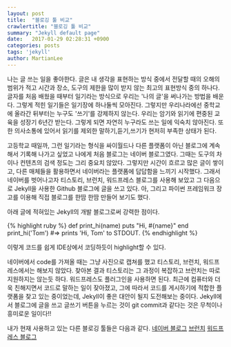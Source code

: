 ```yaml
---
layout: post
title:  "블로깅 툴 비교"
crawlertitle: "블로깅 툴 비교"
summary: "Jekyll default page"
date:   2017-01-29 02:28:31 +0900
categories: posts
tags: 'jekyll'
author: MartianLee
---
```

나는 글 쓰는 일을 좋아한다. 글은 내 생각을 표현하는 방식 중에서 전달할 때의 오해의 범위가 적고 시간과 장소, 도구의 제한을 많이 받지 않는 최고의 표현방식 중의 하나다. 글자를 처음 배웠을 때부터 일기라는 방식으로 우리는 '나의 글'을 써나가는 방법을 배운다. 그렇게 적힌 일기들은 일기장에 하나둘씩 모아진다. 그렇지만 우리나라에선 중학교에 올라간 뒤부터는 누구도 '쓰기'를 강제하지 않는다. 우리는 암기와 읽기에 편중된 교육을 성장기 6년간 받는다. 그렇게 되면 자연히 누구라도 쓰는 일에 익숙치 않아진다. 또한 의사소통에 있어서 읽기를 제외한 말하기,듣기,쓰기가 현저히 부족한 상태가 된다.

고등학교 때일까, 그런 일기라는 형식을 싸이월드나 다른 플랫폼이 아닌 블로그에 계속해서 기록해 나가고 싶었고 나에게 처음 블로그는 네이버 블로그였다. 그때는 도구의 차이나 컨텐츠의 검색 정도는 그리 중요치 않았다. 그렇지만 시간이 흐르고 많은 글이 쌓이고, 다른 매체들을 활용하면서 네이버라는 플랫폼에 답답함을 느끼기 시작했다. 그래서 네이버를 벗어나고자 티스토리, 브런치, 워드프레스 블로그를 사용해 보았고 그 다음으로 Jekyll을 사용한 Github 블로그에 글을 쓰고 있다. 아, 그리고 파이썬 프레임워크 장고를 이용해 직접 블로그를 한땀 한땀 만들어 보기도 했다.

아래 글에 적혀있는 Jekyll의 개발 블로그로써 강력한 점이다.

{% highlight ruby %}
def print_hi(name)
  puts "Hi, #{name}"
end
print_hi('Tom')
#=> prints 'Hi, Tom' to STDOUT.
{% endhighlight %}

이렇게 코드를 쉽게 IDE상에서 코딩하듯이 highlight할 수 있다.

네이버에서 code를 가져올 때는 그냥 사진으로 캡쳐를 했고 티스토리, 브런치, 워드프레스에서는 해보지 않았다. 찾아본 결과 티스토리는 그 과정이 복잡하고 브런치는 따로 지원하지는 않는듯 하다. 워드프레스도 플러그인을 사용하면 된다. 최근에 컴퓨터와 더욱 친해지면서 코드로 말하는 일이 잦아졌고, 그에 따라서 코드를 게시하기에 적합한 플랫폼을 찾고 있는 중이었는데, Jekyll이 좋은 대안이 될지 도전해보는 중이다. Jekyll에서 블로그에 글을 쓰고 글쓰기 버튼을 누르는 것이 git commit과 같다는 것은 무척이나 흥미로운 일이다!!

내가 현재 사용하고 있는 다른 블로깅 툴들은 다음과 같다.
[네이버 블로그][naver]
[브런치][brunch]
[워드프레스 블로그][wordpress]


[naver]: http://sounghwa777.blog.me/
[brunch]: https://brunch.co.kr/@martian
[wordpress]: http://greenhair.pe.hu/
